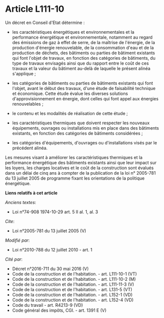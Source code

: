 # Article L111-10

Un décret en Conseil d'Etat détermine :

- les caractéristiques énergétiques et environnementales et la performance énergétique et environnementale, notamment au
regard des émissions de gaz à effet de serre, de la maîtrise de l'énergie, de la production d'énergie renouvelable, de la
consommation d'eau et de la production de déchets, des bâtiments ou parties de bâtiment existants qui font l'objet de
travaux, en fonction des catégories de bâtiments, du type de travaux envisagés ainsi que du rapport entre le coût de ces
travaux et la valeur du bâtiment au-delà de laquelle le présent alinéa s'applique ;

- les catégories de bâtiments ou parties de bâtiments existants qui font l'objet, avant le début des travaux, d'une étude de
faisabilité technique et économique. Cette étude évalue les diverses solutions d'approvisionnement en énergie, dont celles
qui font appel aux énergies renouvelables ;

- le contenu et les modalités de réalisation de cette étude ;

- les caractéristiques thermiques que doivent respecter les nouveaux équipements, ouvrages ou installations mis en place dans
des bâtiments existants, en fonction des catégories de bâtiments considérées ;

- les catégories d'équipements, d'ouvrages ou d'installations visés par le précédent alinéa. 

Les mesures visant à améliorer les caractéristiques thermiques et la performance énergétique des bâtiments existants ainsi
que leur impact sur les loyers, les charges locatives et le coût de la construction sont évalués dans un délai de cinq ans à
compter de la publication de la loi n° 2005-781 du 13 juillet 2005 de programme fixant les orientations de la politique
énergétique.

**Liens relatifs à cet article**

_Anciens textes_:

  - Loi n°74-908 1974-10-29 art. 5 II al. 1, al. 3

_Cite_:

  - Loi n°2005-781 du 13 juillet 2005 (V)

_Modifié par_:

  - Loi n°2010-788 du 12 juillet 2010 - art. 1

_Cité par_:

  - Décret n°2016-711 du 30 mai 2016 (V)
  - Code de la construction et de l'habitation. - art. L111-10-1 (VT)
  - Code de la construction et de l'habitation. - art. L111-10-2 (M)
  - Code de la construction et de l'habitation. - art. L111-11-3 (V)
  - Code de la construction et de l'habitation. - art. L131-5 (VT)
  - Code de la construction et de l'habitation. - art. L152-1 (VD)
  - Code de la construction et de l'habitation. - art. L152-4 (VD)
  - Code du travail - art. R4213-9 (VD)
  - Code général des impôts, CGI. - art. 1391 E (V)
